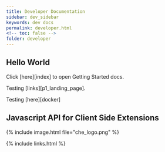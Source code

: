 ```yaml
---
title: Developer Documentation
sidebar: dev_sidebar
keywords: dev docs
permalink: developer.html
<!-- toc: false -->
folder: developer
---
```


## Hello World

Click [here][index] to open Getting Started docs.

Testing [links][p1_landing_page].

Testing [here][docker]
## Javascript API for Client Side Extensions

{% include image.html file="che_logo.png" %}

{% include links.html %}
